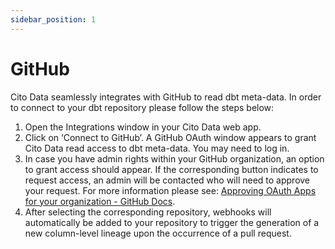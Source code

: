 ```yaml
---
sidebar_position: 1
---
```


# GitHub

Cito Data seamlessly integrates with GitHub to read dbt meta-data. In order to connect to your dbt repository please follow the steps below:
1. Open the Integrations window in your Cito Data web app.
2. Click on ‘Connect to GitHub’. A GitHub OAuth window appears to grant Cito Data read access to dbt meta-data. You may need to log in.
3. In case you have admin rights within your GitHub organization, an option to grant access should appear. If the corresponding button indicates to request access, an admin will be contacted who will need to approve your request. For more information please see:  [Approving OAuth Apps for your organization - GitHub Docs](https://docs.github.com/en/organizations/restricting-access-to-your-organizations-data/approving-oauth-apps-for-your-organization).
4. After selecting the corresponding repository, webhooks will automatically be added to your repository to trigger the generation of a new column-level lineage upon the occurrence of a pull request.

